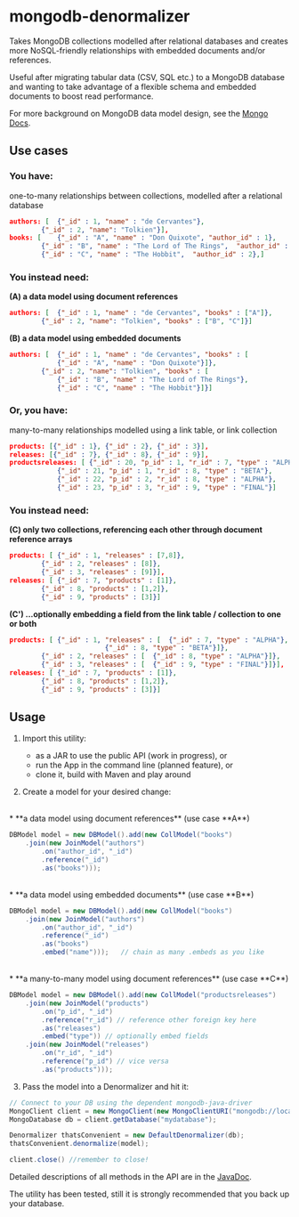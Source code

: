 # mongodb-denormalizer

Takes MongoDB collections modelled after relational databases and creates
more NoSQL-friendly relationships with embedded documents and/or references.

Useful after migrating tabular data (CSV, SQL etc.) to a MongoDB database
and wanting to take advantage of a flexible schema and embedded documents
to boost read performance.

For more background on MongoDB data model design, see the
[Mongo Docs](https://docs.mongodb.com/manual/core/data-model-design/).

## Use cases

### You have:
one-to-many relationships between collections, modelled after a relational database

```JSON
authors: [	{"_id" : 1, "name" : "de Cervantes"},
		{"_id" : 2, "name": "Tolkien"}],
books: [	{"_id" : "A", "name" : "Don Quixote", "author_id" : 1},
		{"_id" : "B", "name" : "The Lord of The Rings",  "author_id" : 2},
		{"_id" : "C", "name" : "The Hobbit",  "author_id" : 2},]
```
		
### You instead need:
**(A) a data model using document references**

```JSON
authors: [	{"_id" : 1, "name" : "de Cervantes", "books" : ["A"]},
		{"_id" : 2, "name": "Tolkien", "books" : ["B", "C"]}]
```

**(B) a data model using embedded documents**

```JSON
authors: [	{"_id" : 1, "name" : "de Cervantes", "books" : [
			{"_id" : "A", "name" : "Don Quixote"}]},
		{"_id" : 2, "name": "Tolkien", "books" : [
			{"_id" : "B", "name" : "The Lord of The Rings"},
			{"_id" : "C", "name" : "The Hobbit"}]}]
```

### Or, you have:
many-to-many relationships modelled using a link table, or link collection

```JSON
products: [{"_id" : 1}, {"_id" : 2}, {"_id" : 3}],
releases: [{"_id" : 7}, {"_id" : 8}, {"_id" : 9}],
productsreleases: [	{"_id" : 20, "p_id" : 1, "r_id" : 7, "type" : "ALPHA"},
			{"_id" : 21, "p_id" : 1, "r_id" : 8, "type" : "BETA"},
			{"_id" : 22, "p_id" : 2, "r_id" : 8, "type" : "ALPHA"},
			{"_id" : 23, "p_id" : 3, "r_id" : 9, "type" : "FINAL"}]
```
		
### You instead need:
**(C) only two collections, referencing each other through document reference arrays**

```JSON
products: [	{"_id" : 1, "releases" : [7,8]},
		{"_id" : 2, "releases" : [8]},
		{"_id" : 3, "releases" : [9]}],
releases: [	{"_id" : 7, "products" : [1]},
		{"_id" : 8, "products" : [1,2]},
		{"_id" : 9, "products" : [3]}]
```

**(C') ...optionally embedding a field from the link table / collection to one or both**

```JSON
products: [	{"_id" : 1, "releases" : [	{"_id" : 7, "type" : "ALPHA"},
						{"_id" : 8, "type" : "BETA"}]},
		{"_id" : 2, "releases" : [	{"_id" : 8, "type" : "ALPHA"}]},
		{"_id" : 3, "releases" : [	{"_id" : 9, "type" : "FINAL"}]}],
releases: [	{"_id" : 7, "products" : [1]},
		{"_id" : 8, "products" : [1,2]},
		{"_id" : 9, "products" : [3]}]
```
					
## Usage

1. Import this utility:
   * as a JAR to use the public API (work in progress), or
   * run the App in the command line (planned feature), or
   * clone it, build with Maven and play around
		
2. Create a model for your desired change:
<br>
   * **a data model using document references** (use case **A**)

```Java
DBModel model = new DBModel().add(new CollModel("books")
	.join(new JoinModel("authors")
		.on("author_id", "_id")
		.reference("_id")
		.as("books")));
```
<br>
   * **a data model using embedded documents** (use case **B**)
		
```Java
DBModel model = new DBModel().add(new CollModel("books")
	.join(new JoinModel("authors")
		.on("author_id", "_id")
		.reference("_id")
		.as("books")
		.embed("name")));	// chain as many .embeds as you like
```
<br>					
   * **a many-to-many model using document references** (use case **C**)
		
```Java
DBModel model = new DBModel().add(new CollModel("productsreleases")
	.join(new JoinModel("products")
		.on("p_id", "_id")
		.reference("r_id") // reference other foreign key here
		.as("releases")
		.embed("type")) // optionally embed fields
	.join(new JoinModel("releases")
		.on("r_id", "_id")
		.reference("p_id") // vice versa
		.as("products")));
```
					
3. Pass the model into a Denormalizer and hit it:
		
```Java
// Connect to your DB using the dependent mongodb-java-driver
MongoClient client = new MongoClient(new MongoClientURI("mongodb://localhost:27017"));
MongoDatabase db = client.getDatabase("mydatabase");

Denormalizer thatsConvenient = new DefaultDenormalizer(db);
thatsConvenient.denormalize(model);

client.close() //remember to close!
```
		
Detailed descriptions of all methods in the API are in the [JavaDoc](https://mgackowski.github.io/mongodb-denormalizer/).

The utility has been tested, still it is strongly recommended that you back up your database.
